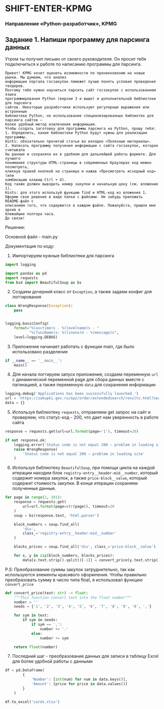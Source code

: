 # SHIFT-ENTER-KPMG 
### Направление «Python-разработчик», KPMG

Задание 1. Напиши программу для парсинга данных
---
Утром ты получил письмо от своего руководителя. Он просит тебя
подключиться к работе по написанию программы для парсинга.
``` 
Привет! KPMG хочет оценить возможности по проникновению на новые рынки. Мы думаем, что анализ
информации портала госзакупок поможет лучше понять условия проведения тендеров.
Поэтому тебе нужно научиться парсить сайт госзакупок с использованием языка
программирования Python (версии 3 и выше) и дополнительной библиотеки для парсинга
сайтов. Некоторые разработчики используют регулярные выражения или встроенные
библиотеки Python, но использование специализированных библиотек для парсинга сайтов —
более удобный метод извлечения информации.
Чтобы создать заготовку для программы парсинга на Python, прошу тебя:
1. Определить, какие библиотеки Python будут нужны для реализации программы.
Hints: обязательно прочитай статьи во вкладке «Полезные материалы».
2. Написать программу получения информации с сайта госзакупок, которая считывала
бы данные и сохраняла их в удобном для дальнейшей работы формате. Для лучшего
понимания структуры HTML-страницы в современных браузерах код можно посмотреть,
кликнув правой кнопкой на странице и нажав «Просмотреть исходный код» (или
комбинацию клавиш Ctrl + U).
Код также должен выводить номер закупки и начальную цену (см. вложение 1).
Hints: для этого используй функцию find и HTML-код из вложения 1.
Оформи свое решение в виде папки с файлами. Не забудь приложить README-файл с
описанием того, что содержится в каждом файле. Пожалуйста, пришли мне архив в
ближайшие полтора часа.
До связи!
```

Решение:

Основной файл - main.py


Документация по коду:
1. Импортируем нужные библиотеки для парсинга
``` python
import logging

import pandas as pd
import requests
from bs4 import BeautifulSoup as bs
```
2. Создаем дочерний класс от ```Exception```, а также задаем конфиг для логгирования
``` python
class WrongResponse(Exception):
    pass


logging.basicConfig(
    format="%(asctime)s - %(levelname)s - "
           "%(funcName)s: %(lineno)d - %(message)s",
    level=logging.DEBUG)
```
3. Приложение начинает работать с функции main, где было использовано разделение
```python 
if __name__ == '__main__':
    main()
```
4. Для начала логгируем запуск приложения, создаем переменную ```url``` с динамической переменной page для сбора данных вместе с пагинацией, а также переменную ```data``` для сохранения информации
``` python
logging.debug('Applications has been successfully launched.')
url = 'https://zakupki.gov.ru/epz/order/extendedsearch/results.html?searchString=&morphology=on&search-filter=Дате+размещения&pageNumber={page}&sortDirection=false&recordsPerPage=_10&showLotsInfoHidden=false&savedSearchSettingsIdHidden=&sortBy=UPDATE_DATE&fz44=on&fz223=on&af=on&ca=on&pc=on&pa=on&placingWayList=&selectedLaws=&priceFromGeneral=&priceFromGWS=&priceFromUnitGWS=&priceToGeneral=&priceToGWS=&priceToUnitGWS=&currencyIdGeneral=-1&publishDateFrom=&publishDateTo=&applSubmissionCloseDateFrom=&applSubmissionCloseDateTo=&customerIdOrg=&customerFz94id=&customerTitle=&okpd2Ids=&okpd2IdsCodes=&gws='
data = {}
```
5. Используя библиотеку ```requests```, отправляем get запрос на сайт и проверяем, что статус-код - 200, что дает нам уверенность в работе сайта
``` python
response = requests.get(url=url.format(page='1'), timeout=20)

if not response.ok:
    logging.error('Status code is not equal 200 — problem in loading site')
    raise WrongResponse(
        'Status code is not equal 200 — problem in loading site'
    )
```
6. Используя библиотеку ```BeautifulSoup```, при помощи цикла на каждой итерации находим блок ```registry-entry__header-mid__number```, который содержит номера закупок, а также ```price-block__value```, который содержит стоимость закупки. В конце итерации сохраняем полученные данные.
``` python
for page in range(2, 101):
    response = requests.get(
        url=url.format(page=str(page)), timeout=20
    )
    soup = bs(response.text, 'html.parser')

    block_numbers = soup.find_all(
        'div',
        class_='registry-entry__header-mid__number'
    )

    blocks_prices = soup.find_all('div', class_='price-block__value')

    for x, y in zip(block_numbers, blocks_prices):
        data[x.text.strip().split()[-1]] = convert_price(y.text.strip())
```
P.S: Преобразование суммы закупок затруднительно, так как используются элементы красивого оформления. Чтобы правильно преобразовать сумму в число типа float, я использовал функцию ```convert_price```
``` python
def convert_price(text: str) -> float:
    """This function convert text into the float number"""
    number = ''
    needs = {'1', '2', '3', '4', '5', '6', '7', '8', '9', '0', ','}

    for sym in text:
        if sym in needs:
            if sym == ',':
                number += '.'
            else:
                number += sym

    return float(number)
```
7. Последний шаг - преобразование данных для записи в таблицу Excel для более удобной работы с данными
``` python
df = pd.DataFrame(
        {
            'Number': [int(num) for num in data.keys()],
            'Amount': [price for price in data.values()]
        }
    )

df.to_excel('cards.xlsx')
```
